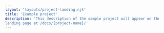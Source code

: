 ```yaml
---
layout: 'layouts/project-landing.njk'
title: 'Example project'
description: 'This description of the sample project will appear on the project
landing page at /docs/[project-name]/'
---
```


<!-- No content should go here. -->
<!-- The only content from this file that will be used is the title and description in the YAML frontmatter. -->
<!-- Feel free to delete these comments. -->
